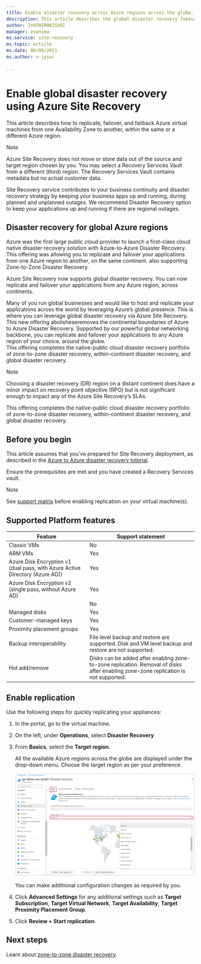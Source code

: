 ```yaml
---
title: Enable disaster recovery across Azure regions across the globe.
description: This article describes the global disaster recovery feature in Azure Site Recovery.
author: JYOTHIRMAISURI
manager: evansma
ms.service: site-recovery
ms.topic: article
ms.date: 08/09/2021
ms.author: v-jysur

---
```


# Enable global disaster recovery using Azure Site Recovery

This article describes how to replicate, failover, and failback Azure virtual machines from one Availability Zone to another, within the same or a different Azure region.

>[!NOTE]
> Azure Site Recovery does not move or store data out of the source and target region chosen by you. You may select a Recovery Services Vault from a different (third) region. The Recovery Services Vault contains metadata but no actual customer data.

Site Recovery service contributes to your business continuity and disaster recovery strategy by keeping your business apps up and running, during planned and unplanned outages. We recommend Disaster Recovery option to keep your applications up and running if there are regional outages.

## Disaster recovery for global Azure regions

Azure was the first large public cloud provider to launch a first-class cloud native disaster recovery solution with Azure-to-Azure Disaster Recovery. This offering  was  allowing you to replicate and failover your applications from one Azure region to another, on the same continent. also supporting Zone-to-Zone Disaster Recovery.   

Azure Site Recovery now supports global disaster recovery. You can now replicate and failover your applications from any Azure region, across continents.

Many of you run global businesses and would like to host and replicate your applications across the world by leveraging Azure’s global presence. This is where you can leverage global disaster recovery via Azure Site Recovery. This new offering abolisheseremoves the continental boundaries of Azure to Azure Disaster Recovery. Supported by our powerful global networking backbone, you can replicate and failover your applications to any Azure region of your choice, around the globe.  
This offering completes the native-public cloud disaster recovery portfolio of zone-to-zone disaster recovery, within-continent disaster recovery, and global disaster recovery.

>[!NOTE]
>Choosing a disaster recovery (DR) region on a distant continent does have a minor impact on recovery point objective (RPO) but is not significant enough to impact any of the Azure Site Recovery’s SLAs.

This offering completes the native-public cloud disaster recovery portfolio of zone-to-zone disaster recovery, within-continent disaster recovery, and global disaster recovery.  

## Before you begin
This article assumes that you've prepared for Site Recovery deployment, as described in the [Azure to Azure disaster recovery tutorial](azure-to-azure-tutorial-enable-replication.md).

Ensure the prerequisites are met and you have created a Recovery Services vault.

>[!NOTE]
> See [support matrix](azure-to-azure-support-matrix.md) before enabling replication on your virtual machine(s).

## Supported Platform features

| **Feature** | **Support statement** |
| --- | --- |
| Classic VMs | No |
| ARM VMs |  Yes |
| Azure Disk Encryption v1 (dual pass, with Azure Active Directory (Azure AD)) |  Yes |
| Azure Disk Encryption v2 (single pass, without Azure AD) |  Yes |
|     |  No |
| Managed disks |  Yes |
| Customer-managed keys |   Yes |
| Proximity placement groups |  Yes |
| Backup interoperability | File level backup and restore are supported. Disk and VM level backup and restore are not supported. |
| Hot add/remove | Disks can be added after enabling zone-to-zone replication. Removal of disks after enabling zone-zone replication is not supported. |

## Enable replication

Use the following steps for quickly replicating your appliances:

1. In the portal, go to the virtual machine.

2. On the left, under **Operations**, select **Disaster Recovery**

3. From **Basics**, select the **Target region**.

   All the available Azure regions across the globe are displayed under the drop-down menu. Choose the target region as per your preference.  

   ![Settings for global disaster recovery](./media/azure-to-azure-enable-global-disaster-recovery/enable-global-disaster-recovery.png)

   You can make additional configuration changes as required by you.

4. Click **Advanced Settings** for any additional settings such as  **Target Subscription**, **Target Virtual Network**, **Target Availability**, **Target Proximity Placement Group**.

5. Click **Review + Start replication**.

## Next steps

Learn about [zone-to-zone disaster recovery](azure-to-azure-how-to-enable-zone-to-zone-disaster-recovery.md).
